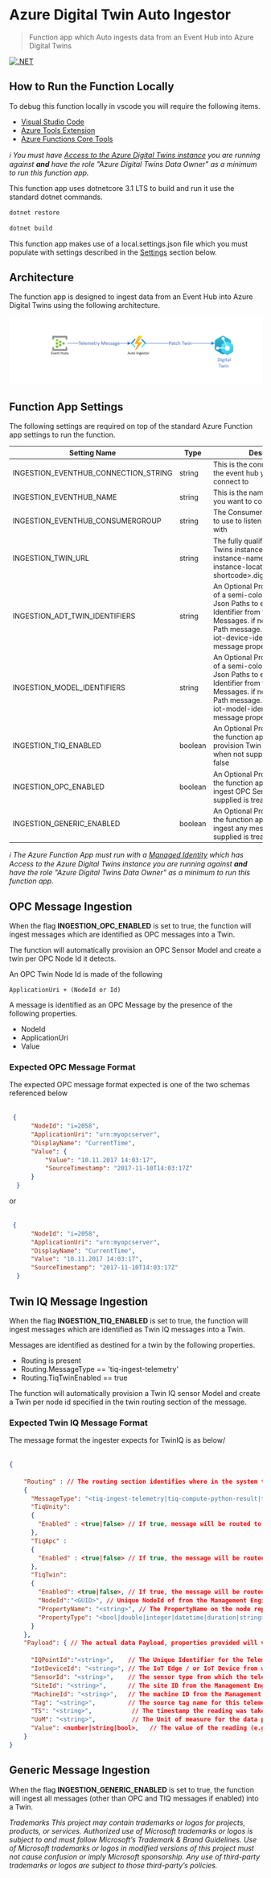 
# Azure Digital Twin Auto Ingestor
> Function app which Auto ingests data from an Event Hub into Azure Digital Twins

[![.NET](https://github.com/WaywardHayward/adt-auto-ingestor/actions/workflows/dotnet.yml/badge.svg)](https://github.com/WaywardHayward/adt-auto-ingestor/actions/workflows/dotnet.yml)



## How to Run the Function Locally

To debug this function locally in vscode you will require the following items.

- [Visual Studio Code](https://code.visualstudio.com/)
- [Azure Tools Extension](https://marketplace.visualstudio.com/items?itemName=ms-vscode.vscode-node-azure-pack)
- [Azure Functions Core Tools](https://github.com/Azure/azure-functions-core-tools#installing)

_ℹ️ You must have [Access to the Azure Digital Twins instance](https://docs.microsoft.com/en-us/azure/digital-twins/how-to-set-up-instance-powershell#set-up-user-access-permissions "More on how to grand access to an Azure Digital Twins Instance can be found here.") you are running against __and__ have the role "Azure Digital Twins Data Owner" as a minimum to run this function app._

This function app uses dotnetcore 3.1 LTS to build and run it use the standard dotnet commands.

```sh
dotnet restore
```

```sh
dotnet build
```

This function app makes use of a local.settings.json file which you must populate with settings described in the [Settings](#Function_App_Settings) section below.

## Architecture

The function app is designed to ingest data from an Event Hub into Azure Digital Twins using the following architecture.

![Architecture](./Docs/architecture.png)

## Function App Settings

The following settings are required on top of the standard Azure Function app settings to run the function.

| Setting Name | Type | Description |
| ------------ | ---- | ----------- |
| INGESTION_EVENTHUB_CONNECTION_STRING | string | This is the connection string for the event hub you want to connect to |
| INGESTION_EVENTHUB_NAME | string | This is the name of the event hub you want to connect to |
| INGESTION_EVENTHUB_CONSUMERGROUP | string | The Consumer Group you want to use to listen to the event hub with |
| INGESTION_TWIN_URL | string | The fully qualified Azure Digital Twins instance url https://\<your-instance-name\>.api.\<your-instance-location-shortcode\>.digitaltwins.azure.net |
| INGESTION_ADT_TWIN_IDENTIFIERS | string | An Optional Property, comprising of a semi-colon separated list of Json Paths to extract the Twin Identifier from the Generic Messages. if not supplied the Path message.DeviceId or the iot-device-identifier from the message properties are used. |
| INGESTION_MODEL_IDENTIFIERS | string | An Optional Property, comprising of a semi-colon separated list of Json Paths to extract the Model Identifier from the Generic Messages. if not supplied the Path message.ModelId or the iot-model-identifier from the message properties are used. |
| INGESTION_TIQ_ENABLED | boolean | An Optional Property, defines if the function app should auto provision Twin IQ Sensors - when not supplied is treated as false |
| INGESTION_OPC_ENABLED | boolean | An Optional Property, defines if the function app should auto ingest OPC Sensors - when not supplied is treated as false |
| INGESTION_GENERIC_ENABLED | boolean | An Optional Property, defines if the function app should auto ingest any messages - when not supplied is treated as false |

  _ℹ️ The Azure Function App must run with a [Managed Identity](https://docs.microsoft.com/en-us/azure/active-directory/managed-identities-azure-resources/overview "Find out more about Azure Managed Identities Here") which has Access to the Azure Digital Twins instance you are running against __and__ have the role "Azure Digital Twins Data Owner" as a minimum to run this function app._

## OPC Message Ingestion

When the flag __INGESTION_OPC_ENABLED__ is set to true, the function will ingest messages which are identified as OPC messages into a Twin.

The function will automatically provision an OPC Sensor Model and create a twin per OPC Node Id it detects.

An OPC Twin Node Id is made of the following

```text
ApplicationUri + (NodeId or Id) 
```

A message is identified as an OPC Message by the presence of the following properties.

- NodeId
- ApplicationUri
- Value

### Expected OPC Message Format

The expected OPC message format expected is one of the two schemas referenced below

```json

 {
      "NodeId": "i=2058",
      "ApplicationUri": "urn:myopcserver",
      "DisplayName": "CurrentTime",
      "Value": {
          "Value": "10.11.2017 14:03:17",
          "SourceTimestamp": "2017-11-10T14:03:17Z"
      }
  }

```

or

```json

 {
      "NodeId": "i=2058",
      "ApplicationUri": "urn:myopcserver",
      "DisplayName": "CurrentTime",
      "Value": "10.11.2017 14:03:17",
      "SourceTimestamp": "2017-11-10T14:03:17Z"
  }

```

## Twin IQ Message Ingestion

When the flag __INGESTION_TIQ_ENABLED__ is set to true, the function will ingest messages which are identified as Twin IQ messages into a Twin.

Messages are identified as destined for a twin by the following properties.

- Routing is present
- Routing.MessageType == 'tiq-ingest-telemetry'
- Routing.TiqTwinEnabled == true

The function will automatically provision a Twin IQ sensor Model and create a Twin per node id specified in the twin routing section of the message.

### Expected Twin IQ Message Format

The message format the ingester expects for TwinIQ is as below/

```json

{ 

    "Routing" : // The routing section identifies where in the system the message must be routed to 
    { 
      "MessageType": "<tiq-ingest-telemetry|tiq-compute-python-result|tiq-compute-optimization-progress|tiq-compute-optimization-complete>", // Single enum option identifying message type 
      "TiqUnity": 
      { 
        "Enabled" : <true|false> // If true, message will be routed to the streaming web socket (SocketRelay API) for access by Unity 
      }, 
      "TiqApc" : 
      { 
        "Enabled" : <true|false> // If true, the message will be routed to APC Manager for use in APC modelling 
      }, 
      "TiqTwin":             
      { 
        "Enabled": <true|false>, // If true, the message will be routed to the Azure Digital Twin node to update the PropertyName of node NodeId with Payload.Value 
        "NodeId":"<GUID>", // Unique NodeId of from the Management Engine representing an entity, such as a specific Case Packer ("12345-abcde-67890-fghij") 
        "PropertyName": "<string>", // The PropertyName on the node represented by NodeId from the Management Engine (e.g. "ProductIn") 
        "PropertyType": "<bool|double|integer|datetime|duration|string>"   // Data type of Payload.Value property 
      } 
    }, 
    "Payload": { // The actual data Payload, properties provided will vary depending on type of DTO generated 

      "IQPointId":"<string>",    // The Unique Identifier for the Telemetry Point 
      "IotDeviceId": "<string>", // The IoT Edge / or IoT Device from which the telemetry originates (e.g. "uni-iot-device-05") 
      "SensorId": "<string>",    // The sensor type from which the telemetry originates (e.g. "opcua") 
      "SiteId": "<string>",      // The site ID from the Management Engine from which the telemetry originates (e.g. "valinhos") 
      "MachineId": "<string>",   // The machine ID from the Management Engine from which the telemetry originates (e.g. "case packer") 
      "Tag": "<string>",         // The source tag name for this telemetry reading (e.g. "Dove/Enterprise::[FLEXLINK]D03_Case_Packer_Product_In") 
      "TS": "<string>",           // The timestamp the reading was taken in UTC format (e.g. "2018-10-20T01:46:14.7853805Z") 
      "UoM": "<string>",          // The Unit of measure for the data point 
      "Value": <number|string|bool>,   // The value of the reading (e.g. 2397603) 
    } 
} 

```

## Generic Message Ingestion

When the flag __INGESTION_GENERIC_ENABLED__ is set to true, the function will ingest all messages (other than OPC and TIQ messages if enabled) into a Twin.

*Trademarks This project may contain trademarks or logos for projects, products, or services. Authorized use of Microsoft trademarks or logos is subject to and must follow Microsoft’s Trademark & Brand Guidelines. Use of Microsoft trademarks or logos in modified versions of this project must not cause confusion or imply Microsoft sponsorship. Any use of third-party trademarks or logos are subject to those third-party’s policies.*
